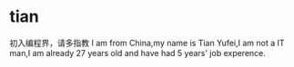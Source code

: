 # tian
初入编程界，请多指教
I am from China,my name is Tian Yufei,I am not a IT man,I am already 27 years old and have had 5 years' job experence.
